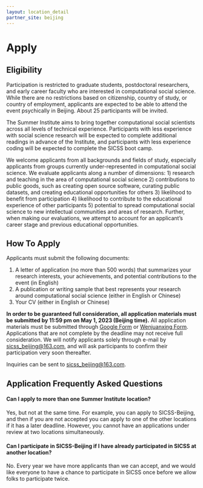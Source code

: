 ```yaml
---
layout: location_detail
partner_site: beijing
---
```


# Apply

## Eligibility

Participation is restricted to graduate students, postdoctoral researchers, and early career faculty who are interested in computational social science. While there are no restrictions based on citizenship, country of study, or country of employment, applicants are expected to be able to attend the event psychically in Beijing. About 25 participants will be invited.

The Summer Institute aims to bring together computational social scientists across all levels of technical experience. Participants with less experience with social science research will be expected to complete additional readings in advance of the Institute, and participants with less experience coding will be expected to complete the SICSS boot camp.

We welcome applicants from all backgrounds and fields of study, especially applicants from groups currently under-represented in computational social science. We evaluate applicants along a number of dimensions: 1) research and teaching in the area of computational social science 2) contributions to public goods, such as creating open source software, curating public datasets, and creating educational opportunities for others 3) likelihood to benefit from participation 4) likelihood to contribute to the educational experience of other participants 5) potential to spread computational social science to new intellectual communities and areas of research. Further, when making our evaluations, we attempt to account for an applicant’s career stage and previous educational opportunities.

## How To Apply

Applicants must submit the following documents: 
1) A letter of application (no more than 500 words) that summarizes your research interests, your achievements, and potential contributions to the event (in English)
2) A publication or writing sample that best represents your research around computational social science (either in English or Chinese)
3) Your CV (either in English or Chinese)

**In order to be guaranteed full consideration, all application materials must be submitted by 11:59 pm on May 1, 2023 (Beijing time).** All application materials must be submitted through [Google Form](https://forms.gle/8bSefiV5DWZmpaYv6) or [Wenjuanxing Form](https://www.wjx.top/vm/rxJeYPC.aspx#). Applications that are not complete by the deadline may not receive full consideration. We will notify applicants solely through e-mail by sicss_beijing@163.com, and will ask participants to confirm their participation very soon thereafter.

Inquiries can be sent to sicss_beijing@163.com.

## Application Frequently Asked Questions

#### Can I apply to more than one Summer Institute location?

Yes, but not at the same time. For example, you can apply to SICSS-Beijing, and then if you are not accepted you can apply to one of the other locations if it has a later deadline. However, you cannot have an applications under review at two locations simultaneously.

#### Can I participate in SICSS-Beijing if I have already participated in SICSS at another location?

No. Every year we have more applicants than we can accept, and we would like everyone to have a chance to participate in SICSS once before we allow folks to participate twice.
